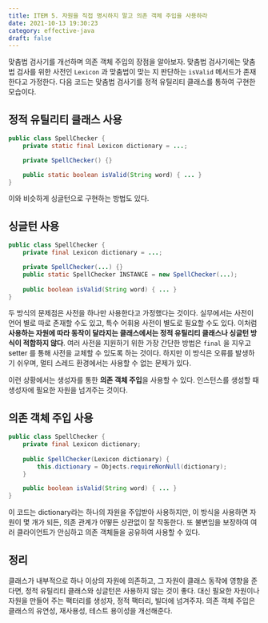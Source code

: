 ```yaml
---
title: ITEM 5. 자원을 직접 명시하지 말고 의존 객체 주입을 사용하라
date: 2021-10-13 19:30:23
category: effective-java
draft: false
---
```


맞춤법 검사기를 개선하며 의존 객체 주입의 장점을 알아보자. 맞춤법 검사기에는 맞춤법 검사를 위한 사전인 `Lexicon` 과 맞춤법이 맞는 지 판단하는 `isValid` 메서드가 존재한다고 가정한다.  다음 코드는 맞춤법 검사기를 정적 유틸리티 클래스를 통하여 구현한 모습이다.

## **정적 유틸리티 클래스 사용**

```java
public class SpellChecker {
    private static final Lexicon dictionary = ...;

    private SpellChecker() {}

    public static boolean isValid(String word) { ... }
}
```

이와 비슷하게 싱글턴으로 구현하는 방법도 있다.

## **싱글턴 사용**

```java
public class SpellChecker {
    private final Lexicon dictionary = ...;

    private SpellChecker(...) {}
    public static SpellChecker INSTANCE = new SpellChecker(...);
    
    public boolean isValid(String word) { ... }
}
```

두 방식의 문제점은 사전을 하나만 사용한다고 가정했다는 것이다. 실무에서는 사전이 언어 별로 따로 존재할 수도 있고, 특수 어휘용 사전이 별도로 필요할 수도 있다. 이처럼 **사용하는 자원에 따라 동작이 달라지는 클래스에서는 정적 유틸리티 클래스나 싱글턴 방식이 적합하지 않다**. 여러 사전을 지원하기 위한 가장 간단한 방법은 `final` 을 지우고 setter 를 통해 사전을 교체할 수 있도록 하는 것이다. 하지만 이 방식은 오류를 발생하기 쉬우며, 멀티 스레드 환경에서는 사용할 수 없는 문제가 있다.

이런 상황에서는 생성자를 통한 **의존 객체 주입**을 사용할 수 있다. 인스턴스를 생성할 때 생성자에 필요한 자원을 넘겨주는 것이다.

## **의존 객체 주입 사용**

```java
public class SpellChecker {
    private final Lexicon dictionary;
    
    public SpellChecker(Lexicon dictionary) {
        this.dictionary = Objects.requireNonNull(dictionary);
    }

    public boolean isValid(String word) { ... }
}
```

이 코드는 dictionary라는 하나의 자원을 주입받아 사용하지만, 이 방식을 사용하면 자원이 몇 개가 되든, 의존 관계가 어떻든 상관없이 잘 작동한다. 또 불변임을 보장하여 여러 클라이언트가 안심하고 의존 객체들을 공유하여 사용할 수 있다.

## **정리**

클래스가 내부적으로 하나 이상의 자원에 의존하고, 그 자원이 클래스 동작에 영향을 준다면, 정적 유틸리티 클래스와 싱글턴은 사용하지 않는 것이 좋다. 대신 필요한 자원이나 자원을 만들어 주는 팩터리를 생성자, 정적 팩터리, 빌더에 넘겨주자. 의존 객체 주입은 클래스의 유연성, 재사용성, 테스트 용이성을 개선해준다.
